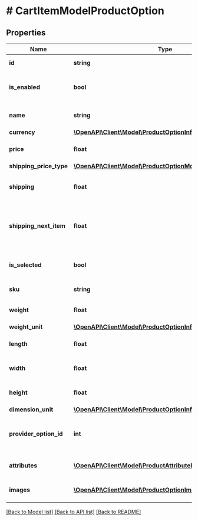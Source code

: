 # # CartItemModelProductOption

## Properties

Name | Type | Description | Notes
------------ | ------------- | ------------- | -------------
**id** | **string** | Product option ID. | [optional] [readonly]
**is_enabled** | **bool** | Indicates if product option is enabled. | [optional] [readonly]
**name** | **string** | Product option name. | [optional] [readonly]
**currency** | [**\OpenAPI\Client\Model\ProductOptionInfoModelCurrency**](ProductOptionInfoModelCurrency.md) |  | [optional]
**price** | **float** | Product option price. | [optional] [readonly]
**shipping_price_type** | [**\OpenAPI\Client\Model\ProductOptionModelShippingPriceType**](ProductOptionModelShippingPriceType.md) |  | [optional]
**shipping** | **float** | Product option shipping price. | [optional] [readonly]
**shipping_next_item** | **float** | Shipping price modifier for next items (quantity &gt; 1). | [optional] [readonly]
**is_selected** | **bool** | Indicates if option is selected as default. | [optional] [readonly]
**sku** | **string** | Product option SKU. | [optional] [readonly]
**weight** | **float** | Product option wight. | [optional] [readonly]
**weight_unit** | [**\OpenAPI\Client\Model\ProductOptionInfoModelWeightUnit**](ProductOptionInfoModelWeightUnit.md) |  | [optional]
**length** | **float** | Product option length. | [optional] [readonly]
**width** | **float** | Product option width. | [optional] [readonly]
**height** | **float** | Product option height. | [optional] [readonly]
**dimension_unit** | [**\OpenAPI\Client\Model\ProductOptionInfoModelDimensionUnit**](ProductOptionInfoModelDimensionUnit.md) |  | [optional]
**provider_option_id** | **int** | Product option ID from product provider. | [optional] [readonly]
**attributes** | [**\OpenAPI\Client\Model\ProductAttributeModel[]**](ProductAttributeModel.md) | Product option attributes. | [optional] [readonly]
**images** | [**\OpenAPI\Client\Model\ProductOptionImageModel[]**](ProductOptionImageModel.md) | Product option images. | [optional] [readonly]

[[Back to Model list]](../../README.md#models) [[Back to API list]](../../README.md#endpoints) [[Back to README]](../../README.md)
